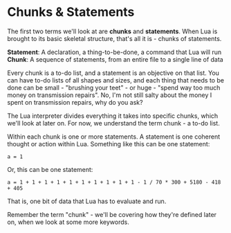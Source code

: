 # Chunks & Statements

The first two terms we'll look at are __chunks__ and __statements__. When Lua is brought to its basic skeletal structure, that's all it is - chunks of statements.

**Statement**: A declaration, a thing-to-be-done, a command that Lua will run
**Chunk**: A sequence of statements, from an entire file to a single line of data

Every chunk is a to-do list, and a statement is an objective on that list. You can have to-do lists of all shapes and sizes, and each thing that needs to be done can be small - "brushing your teet" - or huge - "spend way too much money on transmission repairs". No, I'm not still salty about the money I spent on transmission repairs, why do you ask?

The Lua interpreter divides everything it takes into specific chunks, which we'll look at later on. For now, we understand the term chunk - a to-do list.

Within each chunk is one or more statements. A statement is one coherent thought or action within Lua. Something like this can be one statement:
```
a = 1
```

Or, this can be one statement:
```
a = 1 + 1 + 1 + 1 + 1 + 1 + 1 + 1 + 1 + 1 - 1 / 70 * 300 + 5180 - 418 + 405
```

That is, one bit of data that Lua has to evaluate and run.

Remember the term "chunk" - we'll be covering how they're defined later on, when we look at some more keywords.